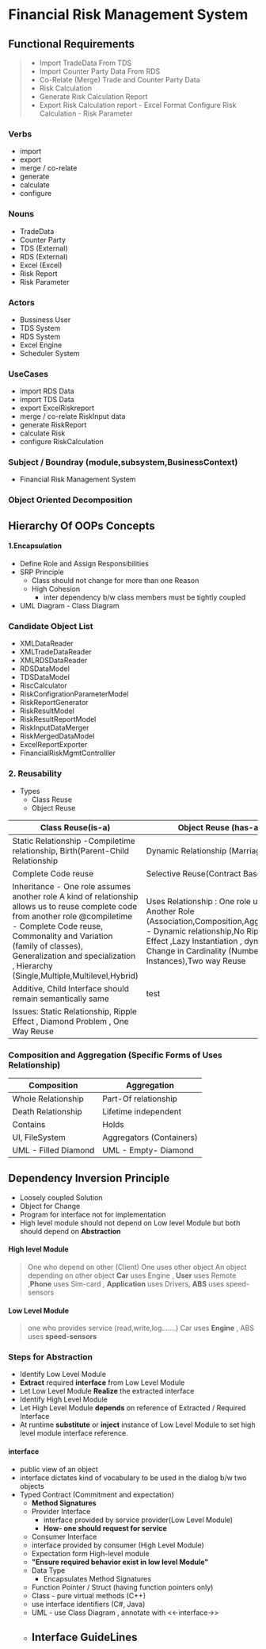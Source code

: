# Financial Risk Management System

## Functional Requirements

> - Import TradeData From TDS 
> - Import Counter Party Data From RDS
> - Co-Relate (Merge) Trade and Counter Party Data
> - Risk Calculation
> - Generate Risk Calculation Report
> - Export Risk Calculation report - Excel Format
> Configure Risk Calculation  - Risk Parameter

### Verbs
- import
- export
- merge / co-relate
- generate
- calculate
- configure 
### Nouns
- TradeData
- Counter Party
- TDS (External)
- RDS (External)
- Excel (Excel)
- Risk Report
- Risk Parameter

### Actors
- Bussiness User
- TDS System
- RDS System
- Excel Engine
- Scheduler System

### UseCases
 - import RDS Data
 - import TDS Data
- export ExcelRiskreport
- merge / co-relate RiskInput data
- generate RiskReport
- calculate Risk
- configure RiskCalculation
### Subject /  Boundray (module,subsystem,BusinessContext)
- Financial Risk Management System

### Object Oriented Decomposition

## Hierarchy Of OOPs Concepts
#### 1.Encapsulation

- Define Role and Assign Responsibilities
- SRP Principle
	- Class should not change for more than one Reason
	- High Cohesion 
		- inter dependency b/w class members must be tightly coupled
- UML Diagram - Class Diagram

### Candidate Object List 

- XMLDataReader
- XMLTradeDataReader
- XMLRDSDataReader
- RDSDataModel
- TDSDataModel
- RiscCalculator
- RiskConfigrationParameterModel
- RiskReportGenerator
- RiskResultModel
- RiskResultReportModel
- RiskInputDataMerger
- RiskMergedDataModel
- ExcelReportExporter
- FinancialRiskMgmtControlller

### 2.  Reusability
- Types
	- Class Reuse
	- Object Reuse
	
| Class Reuse(is-a) | Object Reuse (has-a) |
|--|--|
|  Static Relationship -Compiletime relationship, Birth(Parent-Child Relationship| Dynamic Relationship (Marriage) |
|Complete Code reuse| Selective Reuse(Contract Based)|
|Inheritance - One role assumes another role A kind of relationship allows us to reuse complete code from another role @compiletime - Complete Code reuse,  Commonality and Variation (family of classes), Generalization and specialization ,  Hierarchy (Single,Multiple,Multilevel,Hybrid) | Uses Relationship : One role uses Another Role (Association,Composition,Aggregation) - Dynamic relationship,No Ripple Effect ,Lazy Instantiation , dynamic Change in Cardinality (Number of Instances),Two way Reuse
|Additive, Child Interface should remain semantically same | test
|Issues: Static Relationship, Ripple Effect , Diamond Problem , One Way Reuse


### Composition and Aggregation (Specific Forms of Uses Relationship)
|  Composition| Aggregation |
|--|--|
|Whole Relationship  |Part-Of relationship  |
|Death Relationship| Lifetime independent|
|Contains|Holds|
|UI, FileSystem|Aggregators (Containers)
|UML - Filled Diamond| UML - Empty- Diamond

## Dependency Inversion Principle
- Loosely coupled Solution
- Object for Change
- Program for interface not for implementation
- High level module should not depend on Low level Module but both should depend on **Abstraction**

#### High level Module
> One who depend on other (Client)
> One uses other object
> An object depending on other object
> **Car** uses Engine , **User** uses Remote ,**Phone** uses Sim-card , **Application** uses Drivers, **ABS** uses speed-sensors

#### Low Level Module
>one who provides service (read,write,log.......)
> Car uses **Engine** , ABS uses **speed-sensors**

### Steps for Abstraction
- Identify Low Level Module
- **Extract**  required **interface** from Low Level Module
- Let Low Level Module **Realize** the extracted  interface
- Identify High Level Module
- Let High Level Module **depends** on reference of Extracted / Required Interface
- At runtime **substitute** or **inject** instance of Low Level Module  to set high level module interface reference.

#### interface
- public view of an object
- interface dictates kind of vocabulary to be used in the dialog b/w two objects
-  Typed Contract (Commitment and expectation)
	- **Method Signatures**
	- Provider Interface 
		- interface provided by service provider(Low Level Module)
		- **How-  one should request for service**
	- Consumer Interface
	- interface provided by consumer (High Level Module)
	- Expectation form High-level module
	- **"Ensure required behavior exist in low level Module"**
	- Data Type
		- Encapsulates Method Signatures
	- Function Pointer / Struct (having function pointers only)
	- Class - pure virtual methods (C++)
	- use interface identifiers (C#, Java)
	- UML - use Class Diagram , annotate with <<-interface->>
	- Interface GuideLines
		- 
	





<!--stackedit_data:
eyJoaXN0b3J5IjpbLTE1MTgyNDg5NjUsMTUzODQxNTkxLDIzNT
k0MjMyMyw1MTkwODA3NzcsMTEyNTc1OTgxMywxMDQyMjQzMzI2
LC0xMzIwNjAyNDY0LDIwMDY0MjU3MCw5MjAzMTkzMTEsLTczNj
cwMDQ5MywyMDczODI2MzczLDQ1OTc1ODYwNyw0NDQzMzMzOSwx
MzM5ODYyNTM0LDg2NDA5MDgzNCwxNzU1NTg1NTM0LDMyMzU1Nj
QxNyw3OTA2MDE0NCw5Mjc5MzM1ODYsMzg2NTQxNTM4XX0=
-->
